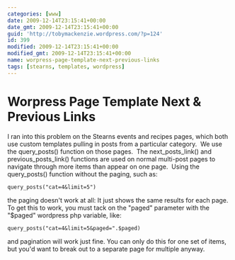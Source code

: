 ```yaml
---
categories: [www]
date: 2009-12-14T23:15:41+00:00
date_gmt: 2009-12-14T23:15:41+00:00
guid: 'http://tobymackenzie.wordpress.com/?p=124'
id: 399
modified: 2009-12-14T23:15:41+00:00
modified_gmt: 2009-12-14T23:15:41+00:00
name: worpress-page-template-next-previous-links
tags: [stearns, templates, wordpress]
---
```


Worpress Page Template Next & Previous Links
============================================

I ran into this problem on the Stearns events and recipes pages, which both use custom templates pulling in posts from a particular category.  We use the query_posts() function on those pages.  The next_posts_link() and previous_posts_link() functions are used on normal multi-post pages to navigate through more items than appear on one page.  Using the query_posts() function without the paging, such as:

```
query_posts("cat=4&limit=5")
```

the paging doesn't work at all:  It just shows the same results for each page.  To get this to work, you must tack on the "paged" parameter with the "$paged" wordpress php variable, like:

```
query_posts("cat=4&limit=5&paged=".$paged)
```

and pagination will work just fine.  You can only do this for one set of items, but you'd want to break out to a separate  page for multiple anyway.
